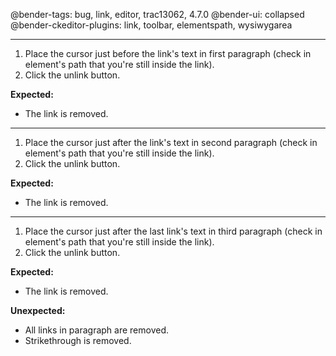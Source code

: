 @bender-tags: bug, link, editor, trac13062, 4.7.0
@bender-ui: collapsed
@bender-ckeditor-plugins: link, toolbar, elementspath, wysiwygarea

----

1. Place the cursor just before the link's text in first paragraph (check in element's path that you're still inside the
   link).
2. Click the unlink button.

**Expected:**

* The link is removed.

---

1. Place the cursor just after the link's text in second paragraph (check in element's path that you're still inside the
   link).
2. Click the unlink button.

**Expected:**

* The link is removed.

---

1. Place the cursor just after the last link's text in third paragraph (check in element's path that you're still inside
   the link).
2. Click the unlink button.

**Expected:**

* The link is removed.

**Unexpected:**

* All links in paragraph are removed.
* Strikethrough is removed.
